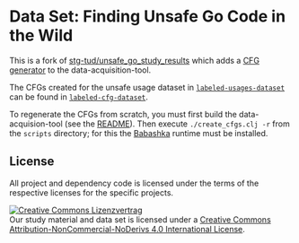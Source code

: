 # Data Set: Finding Unsafe Go Code in the Wild

This is a fork of [stg-tud/unsafe_go_study_results](https://github.com/stg-tud/unsafe_go_study_results) which adds a [CFG generator](./scripts/data-acquisition-tool/cfg/cfg.go) to the data-acquisition-tool.

The CFGs created for the unsafe usage dataset in [`labeled-usages-dataset`](./labeled-usages-dataset/) can be found in [`labeled-cfg-dataset`](./labeled-cfg-dataset/).

To regenerate the CFGs from scratch, you must first build the data-acquision-tool (see the [README](./scripts/data-acquisition-tool/README.md)).
Then execute `./create_cfgs.clj -r` from the `scripts` directory;
for this the [Babashka](https://babashka.org/) runtime must be installed.

## License

All project and dependency code is licensed under the terms of the respective licenses for the specific projects.

<a rel="license" href="http://creativecommons.org/licenses/by-nc-nd/4.0/"><img alt="Creative Commons Lizenzvertrag" style="border-width:0" src="https://i.creativecommons.org/l/by-nc-nd/4.0/88x31.png" /></a><br />Our study material and data set is licensed under a <a rel="license" href="http://creativecommons.org/licenses/by-nc-nd/4.0/">Creative Commons Attribution-NonCommercial-NoDerivs  4.0 International License</a>.

